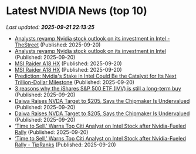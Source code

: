 # Latest NVIDIA News (top 10)
_Last updated: **2025-09-21 22:13:25**_

- [Analysts revamp Nvidia stock outlook on its investment in Intel - TheStreet](https://slashdot.org/firehose.pl?op=view&amp;id=179411700) (Published: 2025-09-20)
- [Analysts revamp Nvidia stock outlook on its investment in Intel](https://biztoc.com/x/6bb2b4a5c3bcc2f7) (Published: 2025-09-20)
- [MSI Raider A18 HX](https://me.pcmag.com/en/laptops/32360/msi-raider-a18-hx) (Published: 2025-09-20)
- [MSI Raider A18 HX](https://uk.pcmag.com/laptops/160182/msi-raider-a18-hx) (Published: 2025-09-20)
- [Prediction: Nvidia's Stake in Intel Could Be the Catalyst for Its Next Trillion-Dollar Milestone](https://biztoc.com/x/e80052ce6fc039c7) (Published: 2025-09-20)
- [3 reasons why the iShares S&P 500 ETF (IVV) is still a long-term buy](https://www.fool.com.au/2025/09/21/3-reasons-why-the-ishares-sp-500-etf-ivv-is-still-a-long-term-buy/) (Published: 2025-09-20)
- [Daiwa Raises NVDA Target to $205, Says the Chipmaker Is Undervalued](https://biztoc.com/x/4e603bd3fb1c8d9a) (Published: 2025-09-20)
- [Daiwa Raises NVDA Target to $205, Says the Chipmaker Is Undervalued](https://finance.yahoo.com/news/daiwa-raises-nvda-target-205-211036995.html) (Published: 2025-09-20)
- [‘Time to Sell,’ Warns Top Citi Analyst on Intel Stock after Nvidia-Fueled Rally](https://biztoc.com/x/7a383d5d95a9bf6f) (Published: 2025-09-20)
- [‘Time to Sell,’ Warns Top Citi Analyst on Intel Stock after Nvidia-Fueled Rally - TipRanks](https://slashdot.org/firehose.pl?op=view&amp;id=179410050) (Published: 2025-09-20)
